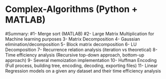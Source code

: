 # Complex-Algorithms (Python + MATLAB)
#Summary:
#1- Merge sort (MATLAB)
#2- Large Matrix Multiplication for Machine learning purposes
3- Matrix Decomposition
4- Gaussian elimination/decomposition
5- Block matrix decomposition
6- LU Decomposition
7- Recurrence relation analysis (iteration vs theoretical)
8- Time efficiency analysis (Recursive top-down approach, bottom-up approach)
9- Several memoization implementation
10- Huffman Encoding (Full process, building tree, encoding, decoding, exporting files)
11- Linear Regression models on a given any dataset and their time efficiency analysis
